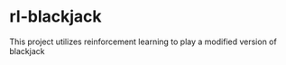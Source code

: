 # rl-blackjack
This project utilizes reinforcement learning to play a modified version of blackjack
